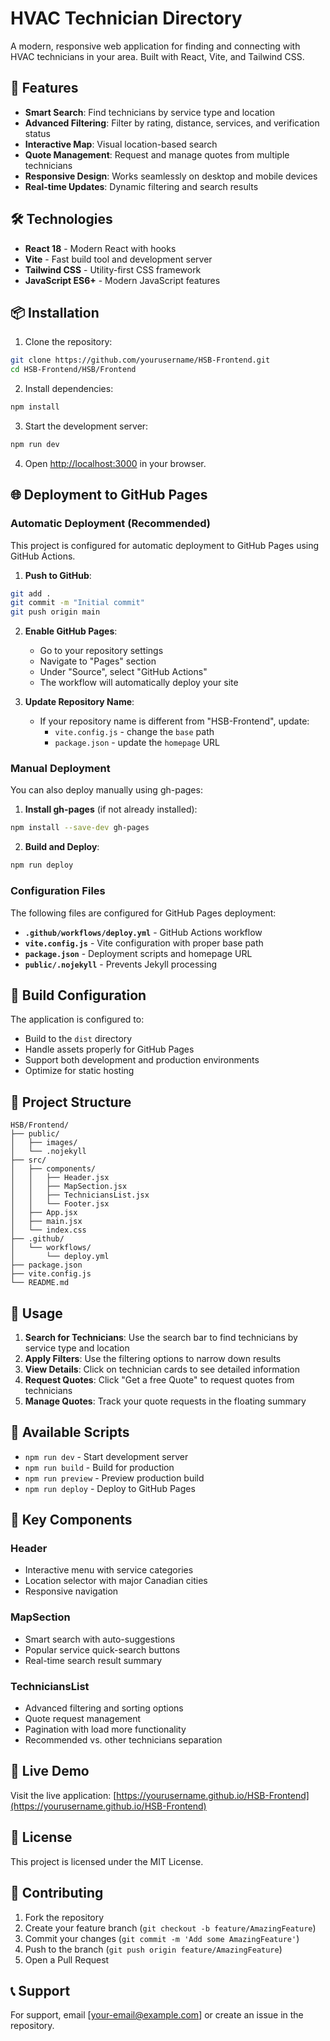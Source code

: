 # HVAC Technician Directory

A modern, responsive web application for finding and connecting with HVAC technicians in your area. Built with React, Vite, and Tailwind CSS.

## 🚀 Features

- **Smart Search**: Find technicians by service type and location
- **Advanced Filtering**: Filter by rating, distance, services, and verification status
- **Interactive Map**: Visual location-based search
- **Quote Management**: Request and manage quotes from multiple technicians
- **Responsive Design**: Works seamlessly on desktop and mobile devices
- **Real-time Updates**: Dynamic filtering and search results

## 🛠️ Technologies

- **React 18** - Modern React with hooks
- **Vite** - Fast build tool and development server
- **Tailwind CSS** - Utility-first CSS framework
- **JavaScript ES6+** - Modern JavaScript features

## 📦 Installation

1. Clone the repository:
```bash
git clone https://github.com/yourusername/HSB-Frontend.git
cd HSB-Frontend/HSB/Frontend
```

2. Install dependencies:
```bash
npm install
```

3. Start the development server:
```bash
npm run dev
```

4. Open [http://localhost:3000](http://localhost:3000) in your browser.

## 🌐 Deployment to GitHub Pages

### Automatic Deployment (Recommended)

This project is configured for automatic deployment to GitHub Pages using GitHub Actions.

1. **Push to GitHub**:
```bash
git add .
git commit -m "Initial commit"
git push origin main
```

2. **Enable GitHub Pages**:
   - Go to your repository settings
   - Navigate to "Pages" section
   - Under "Source", select "GitHub Actions"
   - The workflow will automatically deploy your site

3. **Update Repository Name**:
   - If your repository name is different from "HSB-Frontend", update:
     - `vite.config.js` - change the `base` path
     - `package.json` - update the `homepage` URL

### Manual Deployment

You can also deploy manually using gh-pages:

1. **Install gh-pages** (if not already installed):
```bash
npm install --save-dev gh-pages
```

2. **Build and Deploy**:
```bash
npm run deploy
```

### Configuration Files

The following files are configured for GitHub Pages deployment:

- **`.github/workflows/deploy.yml`** - GitHub Actions workflow
- **`vite.config.js`** - Vite configuration with proper base path
- **`package.json`** - Deployment scripts and homepage URL
- **`public/.nojekyll`** - Prevents Jekyll processing

## 🔧 Build Configuration

The application is configured to:
- Build to the `dist` directory
- Handle assets properly for GitHub Pages
- Support both development and production environments
- Optimize for static hosting

## 📁 Project Structure

```
HSB/Frontend/
├── public/
│   ├── images/
│   └── .nojekyll
├── src/
│   ├── components/
│   │   ├── Header.jsx
│   │   ├── MapSection.jsx
│   │   ├── TechniciansList.jsx
│   │   └── Footer.jsx
│   ├── App.jsx
│   ├── main.jsx
│   └── index.css
├── .github/
│   └── workflows/
│       └── deploy.yml
├── package.json
├── vite.config.js
└── README.md
```

## 🎯 Usage

1. **Search for Technicians**: Use the search bar to find technicians by service type and location
2. **Apply Filters**: Use the filtering options to narrow down results
3. **View Details**: Click on technician cards to see detailed information
4. **Request Quotes**: Click "Get a free Quote" to request quotes from technicians
5. **Manage Quotes**: Track your quote requests in the floating summary

## 🔄 Available Scripts

- `npm run dev` - Start development server
- `npm run build` - Build for production
- `npm run preview` - Preview production build
- `npm run deploy` - Deploy to GitHub Pages

## 🌟 Key Components

### Header
- Interactive menu with service categories
- Location selector with major Canadian cities
- Responsive navigation

### MapSection
- Smart search with auto-suggestions
- Popular service quick-search buttons
- Real-time search result summary

### TechniciansList
- Advanced filtering and sorting options
- Quote request management
- Pagination with load more functionality
- Recommended vs. other technicians separation

## 🚀 Live Demo

Visit the live application: [https://yourusername.github.io/HSB-Frontend](https://yourusername.github.io/HSB-Frontend)

## 📝 License

This project is licensed under the MIT License.

## 🤝 Contributing

1. Fork the repository
2. Create your feature branch (`git checkout -b feature/AmazingFeature`)
3. Commit your changes (`git commit -m 'Add some AmazingFeature'`)
4. Push to the branch (`git push origin feature/AmazingFeature`)
5. Open a Pull Request

## 📞 Support

For support, email [your-email@example.com] or create an issue in the repository. 